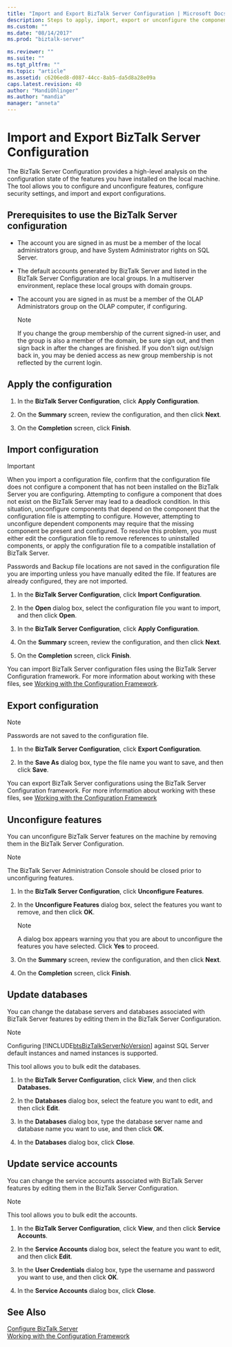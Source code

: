 ```yaml
---
title: "Import and Export BizTalk Server Configuration | Microsoft Docs"
description: Steps to apply, import, export or unconfigure the components, and update the databases and service accounts in BizTalk Server
ms.custom: ""
ms.date: "08/14/2017"
ms.prod: "biztalk-server"

ms.reviewer: ""
ms.suite: ""
ms.tgt_pltfrm: ""
ms.topic: "article"
ms.assetid: c6206ed8-d087-44cc-8ab5-da5d8a28e09a
caps.latest.revision: 40
author: "MandiOhlinger"
ms.author: "mandia"
manager: "anneta"
---
```

# Import and Export BizTalk Server Configuration
The BizTalk Server Configuration provides a high-level analysis on the configuration state of the features you have installed on the local machine. The tool allows you to configure and unconfigure features, configure security settings, and import and export configurations.  
  
## Prerequisites to use the BizTalk Server configuration  
   
-   The account you are signed in as must be a member of the local administrators group, and have System Administrator rights on SQL Server.  
  
-   The default accounts generated by BizTalk Server and listed in the BizTalk Server Configuration are local groups. In a multiserver environment, replace these local groups with domain groups.  
  
-   The account you are signed in as must be a member of the OLAP Administrators group on the OLAP computer, if configuring.  
  
    > [!NOTE]
    >  If you change the group membership of the current signed-in user, and the group is also a member of the domain, be sure sign out, and then sign back in after the changes are finished. If you don't sign out/sign back in, you may be denied access as new group membership is not reflected by the current login.  
  
## Apply the configuration  
  
1.  In the **BizTalk Server Configuration**, click **Apply Configuration**.  
  
2.  On the **Summary** screen, review the configuration, and then click **Next**.  
  
3.  On the **Completion** screen, click **Finish**.  
  
## Import configuration

> [!IMPORTANT]
> When you import a configuration file, confirm that the configuration file does not configure a component that has not been installed on the BizTalk Server you are configuring. Attempting to configure a component that does not exist on the BizTalk Server may lead to a deadlock condition. In this situation, unconfigure components that depend on the component that the configuration file is attempting to configure. However, attempting to unconfigure dependent components may require that the missing component be present and configured. To resolve this problem, you must either edit the configuration file to remove references to uninstalled components, or apply the configuration file to a compatible installation of BizTalk Server.  
> 
>  Passwords and Backup file locations are not saved in the configuration file you are importing unless you have manually edited the file. If features are already configured, they are not imported.  
  
  
1.  In the **BizTalk Server Configuration**, click **Import Configuration**.  
  
2.  In the **Open** dialog box, select the configuration file you want to import, and then click **Open**.  
  
3.  In the **BizTalk Server Configuration**, click **Apply Configuration**.  
  
4.  On the **Summary** screen, review the configuration, and then click **Next**.  
  
5.  On the **Completion** screen, click **Finish**.  

You can import BizTalk Server configuration files using the BizTalk Server Configuration framework. For more information about working with these files, see [Working with the Configuration Framework](../install-and-config-guides/working-with-the-configuration-framework.md).  
  
## Export configuration

> [!NOTE]
>  Passwords are not saved to the configuration file.    
 
1.  In the **BizTalk Server Configuration**, click **Export Configuration**.  
  
2.  In the **Save As** dialog box, type the file name you want to save, and then click **Save**.  

 You can export BizTalk Server configurations using the BizTalk Server Configuration framework. For more information about working with these files, see [Working with the Configuration Framework](../install-and-config-guides/working-with-the-configuration-framework.md)  
  
## Unconfigure features  
 You can unconfigure BizTalk Server features on the machine by removing them in the BizTalk Server Configuration.  
  
> [!NOTE]
>  The BizTalk Server Administration Console should be closed prior to unconfiguring features.  
  
 
1.  In the **BizTalk Server Configuration**, click **Unconfigure Features**.  
  
2.  In the **Unconfigure Features** dialog box, select the features you want to remove, and then click **OK**.  
  
    > [!NOTE]
    >  A dialog box appears warning you that you are about to unconfigure the features you have selected. Click **Yes** to proceed.  
  
3.  On the **Summary** screen, review the configuration, and then click **Next**.  
  
4.  On the **Completion** screen, click **Finish**.  
  
## Update databases  
 You can change the database servers and databases associated with BizTalk Server features by editing them in the BizTalk Server Configuration.  
  
> [!NOTE]
>  Configuring [!INCLUDE[btsBizTalkServerNoVersion](../includes/btsbiztalkservernoversion-md.md)] against SQL Server default instances and named instances is supported.  
> 
>  This tool allows you to bulk edit the databases.  
  
 
1.  In the **BizTalk Server Configuration**, click **View**, and then click **Databases.**  
  
2.  In the **Databases** dialog box, select the feature you want to edit, and then click **Edit**.  
  
3.  In the **Databases** dialog box, type the database server name and database name you want to use, and then click **OK**.  
  
4.  In the **Databases** dialog box, click **Close**.  
  
## Update service accounts  
 You can change the service accounts associated with BizTalk Server features by editing them in the BizTalk Server Configuration.  
  
> [!NOTE]
>  This tool allows you to bulk edit the accounts.  
  
1.  In the **BizTalk Server Configuration**, click **View**, and then click **Service Accounts**.  
  
2.  In the **Service Accounts** dialog box, select the feature you want to edit, and then click **Edit**.  
  
3.  In the **User Credentials** dialog box, type the username and password you want to use, and then click **OK**.  
  
4.  In the **Service Accounts** dialog box, click **Close**.  
  
## See Also  
 [Configure BizTalk Server](../install-and-config-guides/configure-biztalk-server.md)   
 [Working with the Configuration Framework](../install-and-config-guides/working-with-the-configuration-framework.md)   